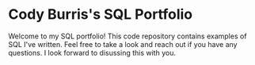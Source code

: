 # Cody Burris's SQL Portfolio

Welcome to my SQL portfolio! This code repository contains examples of SQL I've written. Feel free to take a look and reach out if you have any questions. I look forward to disussing this with you. 
